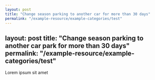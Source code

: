 ```yaml
---
layout: post
title: "Change season parking to another car for more than 30 days"
permalink: "/example-resource/example-categories/test"
---
```

layout: post
title: "Change season parking to another car park for more than 30 days"
permalink: "/example-resource/example-categories/test"
---
Lorem ipsum sit amet
